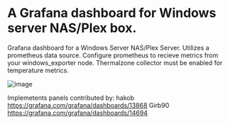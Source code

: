 # A Grafana dashboard for Windows server NAS/Plex box.
Grafana dashboard for a Windows Server NAS/Plex Server. Utilizes a prometheus data source. Configure prometheus to recieve metrics from your windows_exporter node. Thermalzone collector must be enabled for temperature metrics.

![image](https://user-images.githubusercontent.com/74982626/173255678-e3016f91-bc12-49f3-8752-3b9c58656dd6.png)

Implemetents panels contributed by:
hakob https://grafana.com/grafana/dashboards/13868
Girb90 https://grafana.com/grafana/dashboards/14694
